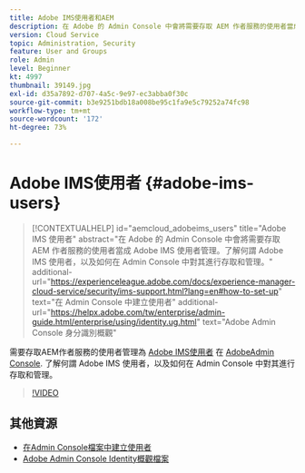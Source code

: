 ```yaml
---
title: Adobe IMS使用者和AEM
description: 在 Adobe 的 Admin Console 中會將需要存取 AEM 作者服務的使用者當成 Adobe IMS 使用者管理。了解何謂 Adobe IMS 使用者，以及如何在 Admin Console 中對其進行存取和管理。
version: Cloud Service
topic: Administration, Security
feature: User and Groups
role: Admin
level: Beginner
kt: 4997
thumbnail: 39149.jpg
exl-id: d35a7892-d707-4a5c-9e97-ec3abba0f30c
source-git-commit: b3e9251bdb18a008be95c1fa9e5c79252a74fc98
workflow-type: tm+mt
source-wordcount: '172'
ht-degree: 73%

---
```


# Adobe IMS使用者 {#adobe-ims-users}

>[!CONTEXTUALHELP]
>id="aemcloud_adobeims_users"
>title="Adobe IMS 使用者"
>abstract="在 Adobe 的 Admin Console 中會將需要存取 AEM 作者服務的使用者當成 Adobe IMS 使用者管理。了解何謂 Adobe IMS 使用者，以及如何在 Admin Console 中對其進行存取和管理。"
>additional-url="https://experienceleague.adobe.com/docs/experience-manager-cloud-service/security/ims-support.html?lang=en#how-to-set-up" text="在 Admin Console 中建立使用者"
>additional-url="https://helpx.adobe.com/tw/enterprise/admin-guide.html/enterprise/using/identity.ug.html" text="Adobe Admin Console 身分識別概觀"

需要存取AEM作者服務的使用者管理為 [Adobe IMS使用者](https://helpx.adobe.com/tw/enterprise/using/set-up-identity.html) 在 [AdobeAdmin Console](https://adminconsole.adobe.com). 了解何謂 Adobe IMS 使用者，以及如何在 Admin Console 中對其進行存取和管理。

>[!VIDEO](https://video.tv.adobe.com/v/39149?quality=12&learn=on)

## 其他資源

+ [在Admin Console檔案中建立使用者](https://experienceleague.adobe.com/docs/experience-manager-cloud-service/security/ims-support.html#onboarding-users-in-admin-console)
+ [Adobe Admin Console Identity概觀檔案](https://helpx.adobe.com/tw/enterprise/using/identity.html)
